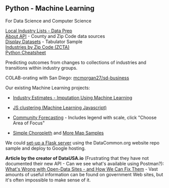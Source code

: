 ## Python - Machine Learning

For Data Science and Computer Science 


[Local Industry Lists - Data Prep](../../../localsite/info/data/flowsa/)  
[About API](../../../io/about/api/) - County and Zip Code data sources  
[Display Datasets](../../../localsite/info/data/) - Tabulator Sample  
[Industries by Zip Code (ZCTA)](../../../community/industries/)   
[Python Cheatsheet](https://github.com/gto76/python-cheatsheet)


Predicting outcomes from changes to collections of industries and transitions within industry groups.


COLAB-orating with San Diego: [mcmorgan27/sd-business](https://github.com/mcmorgan27/sd-business/tree/1b22ef0e9231f0d2bcfafcff41e69c9adc9038fd)

<!--
Sample of embedded [Choropleth Map for Entire Automotive Industry](https://model.earth/localsite/info/#show=vehicles&indicators=VADD&naics=326199,336390,325211,326112,336412,333111,336211,336340,336370,336413,336320,335911,336360,331110,335912,331221,336111,336330&count=20) using DataUSA.io widget displaying American Community Survey (ACS) Public Use Microdata Sample [PUMS](https://www.census.gov/programs-surveys/acs/microdata/mdat.html) data.  
-->

<!--
1. Finalize csv output for counties by state using [BLS data from EPA Flowsa](/localsite/info/data/) - scroll down in page.  Merge columns and save in state folders.  
-->
 

Our existing Machine Learning projects:  
- [Industry Estimates - Imputation Using Machine Learning](https://github.com/modelearth/machine-learning)
<!-- Find this:
- [Impact map (Machine Learning Websocket)](../../../io/impact/) - We'd love to get this running on Google Cloud, Heroku or AWS. Or convert to a fully static site.-->
- [JS clustering (Machine Learning Javascript)](../../../community/zip/leaflet/#columns=JobsAgriculture:50;JobsManufacturing:50)  

- [Community Forecasting](https://model.earth/community-forecasting) - Includes legend with scale, click "Choose Area of Focus"

- [Simple Choropleth](../../../community/map/income/) and [More Map Samples](../../../community/start/maps/)

We could [set-up a Flask server](/localsite/info/data/datacommons/) using the DataCommon.org website repo sample and deploy to Google hosting. 


<b>Article by the creator of DataUSA.io</b>
(Frustrating that they have not documented their new API - Can we see what's available using Postman?):  
<a href="https://blogs.scientificamerican.com/guest-blog/what-s-wrong-with-open-data-sites-and-how-we-can-fix-them/">What's Wrong with Open-Data Sites - and How We Can Fix Them</a> - Vast amounts of useful information can be found on government Web sites, but it's often impossible to make sense of&nbsp;it.



<!--
1. Contribute a USSEIO Widget to the [DataUSA.io](https://datausa.io/) GitHub repos.

1. Test output normalization for [Sankey chart](../../io/charts/sankey/) using the [USEEIO API Examples](/community/resources/useeio/)

1. Expand upon [county-based results](../../localsite/info/) to provide zipcode-based industry lists. - [Details](industries) 

1. Create and update scripts that pull data and pre-process into csv and json files for [industry zip code searches](industries/) and [local commodity searchs](/localsite/info/data/).  

1. Industry Level Estimates for Counties and Zipcodes. Fill in gaps when only the number of establishments is provided at the state level - [Details](../../localsite/info/data/)  

1. Update CSV files on employment and industries for D3 charts using [Census industry data](industries) and [income by zipcode (zcta)](prep/all). 
-->
<!--[projections](prep/regression/)-->

<!--
1. Work with the [USEEIO API](https://github.com/usepa/useeio_api/wiki/Use-the-API) and update [Input-Output charts](../../io/charts/). Widgets are loaded from JSON files generated from the [USEEIO API endpoints](https://s3.amazonaws.com/useeio-api-go-swagger-staging/index.html) on AWS for Goods & Services demand vectors (Food System and Full System).  

1. Update [Django Census Reporter](resources/censusreporter) by staring with the Python 3 Wazimap [fork](resources/censusreporter) used in Africa and India. Integrate US demographic data from Python 2 version. Set up Docker to [deploy to Heroku](https://github.com/datamade/how-to/blob/master/heroku/deploy-a-django-app.md) using a [containerization template](https://github.com/datamade/how-to/tree/master/docker/templates). Learn more [about using Heroku or AWS](https://datamade.us/blog/why-were-switching-to-heroku/).  
-->